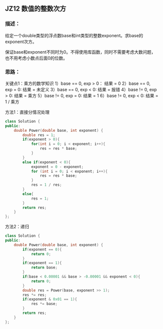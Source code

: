 ## JZ12 数值的整数次方
### 描述：
给定一个double类型的浮点数base和int类型的整数exponent。求base的exponent次方。

保证base和exponent不同时为0。不得使用库函数，同时不需要考虑大数问题，也不用考虑小数点后面0的位数。

### 思路：
关键点1：乘方的数学知识
1）base == 0, exp > 0： 结果 = 0
2）base == 0, exp = 0:  结果 = 未定义
3）base == 0, exp < 0:  结果 = 报错
4）base != 0, exp > 0:  结果 = 乘方
5）base != 0, exp = 0:  结果 = 1
6）base != 0, exp < 0:  结果 = 1 / 乘方

方法1：直接分情况处理
```C++
class Solution {
public:
    double Power(double base, int exponent) {
        double res = 1;
        if(exponent > 0){
            for(int i = 0; i < exponent; i++){
                res = res * base;
            }
        }
        else if(exponent < 0){
            exponent = 0 - exponent;
            for (int i = 0; i < exponent; i++){
                res = res * base;
            }
            res = 1 / res;
        }
        else{
            res = 1;
        }
        return res;
    }
};
```
方法2：递归
```C++
class Solution {
public:
    double Power(double base, int exponent) {
        if(exponent == 0){
            return 0;
        }
        if(exponent == 1){
            return base;
        }
        if(base < 0.00001 && base > -0.00001 && exponent < 0){
            return 0;
        }
        double res = Power(base, exponent >> 1);
        res *= res;
        if(exponent & 0x01 == 1){
            res *= base;
        }
        return res;
    }
};
```
